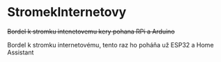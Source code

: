 # StromekInternetovy
~~Bordel k stromku intenetovemu kery pohana RPi a Arduino~~

Bordel k stromku internetovému, tento raz ho poháňa už ESP32 a Home Assistant
